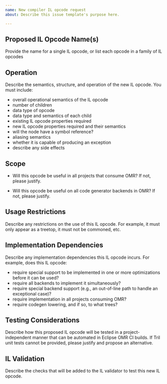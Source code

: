 ```yaml
---
name: New compiler IL opcode request
about: Describe this issue template's purpose here.

---
```


## Proposed IL Opcode Name(s)

Provide the name for a single IL opcode, or list each opcode in a family of IL opcodes 

## Operation

Describe the semantics, structure, and operation of the new IL opcode.  You must include:

* overall operational semantics of the IL opcode
* number of children
* data type of opcode
* data type and semantics of each child
* existing IL opcode properties required
* new IL opcode properties required and their semantics
* will the node have a symbol reference?
* aliasing semantics
* whether it is capable of producing an exception
* describe any side effects

## Scope

* Will this opcode be useful in all projects that consume OMR?  If not, please justify.

* Will this opcode be useful on all code generator backends in OMR?  If not, please justify.

## Usage Restrictions

Describe any restrictions on the use of this IL opcode.  For example, it must only appear as a treetop, it must not be commoned, etc.

## Implementation Dependencies

Describe any implementation dependencies this IL opcode incurs.  For example, does this IL opcode:

* require special support to be implemented in one or more optimizations before it can be used?
* require all backends to implement it simultaneously?
* require special backend support (e.g., an out-of-line path to handle an exceptional case)?
* require implementation in all projects consuming OMR?
* require codegen lowering, and if so, to what trees?

## Testing Considerations

Describe how this proposed IL opcode will be tested in a project-independent manner that can be automated in Eclipse OMR CI builds.  If Tril unit tests cannot be provided, please justify and propose an alternative.

## IL Validation

Describe the checks that will be added to the IL validator to test this new IL opcode.
